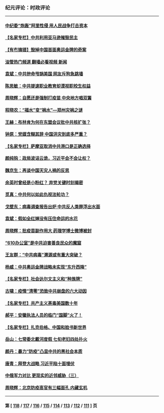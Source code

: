 ### 纪元评论：时政评论
---
#### [中纪委“炮轰”阿里性侵 用人民战争打击资本](../../pages/nsc1025/n13153045.md?08110330) 
#### [【名家专栏】中共利用亚马逊摧毁民主](../../pages/nsc1025/n13152579.md?08110330) 
#### [【有冇搞错】毁掉中国首面奥运金牌的奇案](../../pages/nsc1025/n13150763.md?08110330) 
#### [油管热门频道 翻墙必看视频 新闻](ok?08110330)
#### [袁斌：中共拚命甩锅美国 网友斥狗急跳墙](../../pages/nsc1025/n13151839.md?08110330) 
#### [陈思敏：中共提速职业教育却漠视职校生权益](../../pages/nsc1025/n13151095.md?08110330) 
#### [周晓辉：自愿还是强制打疫苗 中央地方唱双簧](../../pages/nsc1025/n13150495.md?08110330) 
#### [程晓农：“福水”变“祸水”—郑州灾祸之谜](../../pages/nsc1025/n13151050.md?08110330) 
#### [王赫：布林肯为何在东盟会议批中共核扩张？](../../pages/nsc1025/n13151018.md?08110330) 
#### [钟原：党媒含糊其辞 中国洪灾到底多严重？](../../pages/nsc1025/n13150791.md?08110330) 
#### [【名家专栏】萨摩亚取消中共港口是正确选择](../../pages/nsc1025/n13150530.md?08110330) 
#### [颜纯钩﻿：政局波诘云诡，习近平会不会让权？](../../pages/nsc1025/n13150711.md?08110330) 
#### [魏京生：再谈中国天灾人祸的反思](../../pages/nsc1025/n13150539.md?08110330) 
#### [余英时曾经是小粉红？ 弃党关键时刻揭密](../../pages/nsc1025/n13150142.md?08110330) 
#### [觅真：中共何以如此仇视法轮功？](../../pages/nsc1025/n13149756.md?08110330) 
#### [戈壁东：病毒调查报告出炉 中共反人类罪浮出水面](../../pages/nsc1025/n13149700.md?08110330) 
#### [袁斌：假如全红婵没有压住命运的水花](../../pages/nsc1025/n13149657.md?08110330) 
#### [周晓辉：批疫苗副作用大 药理学博士微博被封](../../pages/nsc1025/n13148266.md?08110330) 
#### [“610办公室”是中共迫害善良民众的魔窟](../../pages/nsc1025/n13148567.md?08110330) 
#### [王友群：“中共病毒”溯源或有重大突破？](../../pages/nsc1025/n13148671.md?08110330) 
#### [杨威：中共奥运金牌战略未实现“东升西降”](../../pages/nsc1025/n13148581.md?08110330) 
#### [【名家专栏】社会达尔文主义和“种族牌”](../../pages/nsc1025/n13147935.md?08110330) 
#### [古啸：疫情“清零”恐致中共崩盘的六大动因](../../pages/nsc1025/n13148079.md?08110330) 
#### [【名家专栏】共产主义荼毒美国数十年](../../pages/nsc1025/n13147959.md?08110330) 
#### [郝平：安徽执法人员的临门“国脚”火了！](../../pages/nsc1025/n13147738.md?08110330) 
#### [【名家专栏】扎克伯格、中国和脸书新世界](../../pages/nsc1025/n13147920.md?08110330) 
#### [岳山：七常委北戴河度假 七旬老妇四处扑火](../../pages/nsc1025/n13148179.md?08110330) 
#### [颜丹：暴力“防疫”凸显中共的黑社会本质](../../pages/nsc1025/n13148242.md?08110330) 
#### [唐青：拜登大战略 习近平陷十面埋伏](../../pages/nsc1025/n13147181.md?08110330) 
#### [中俄军力对比 更现实的近邻威胁（三）](../../pages/nsc1025/n13145076.md?08110330) 
#### [周晓辉：北京防疫高官有三幅面孔 内藏玄机](../../pages/nsc1025/n13146550.md?08110330) 

---
#### 第 [ [118](./118.md?08110330) / [117](./117.md?08110330) / [116](./116.md?08110330) / [115](./115.md?08110330) / [114](./114.md?08110330) / [113](./113.md?08110330) / [112](./112.md?08110330) / [111](./111.md?08110330) ] 页
